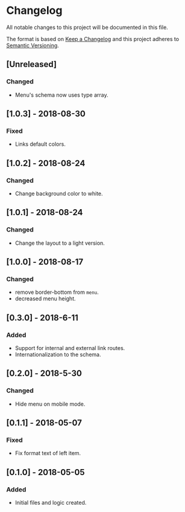 # Changelog

All notable changes to this project will be documented in this file.

The format is based on [Keep a Changelog](http://keepachangelog.com/en/1.0.0/)
and this project adheres to [Semantic Versioning](http://semver.org/spec/v2.0.0.html).

## [Unreleased]
### Changed
- Menu's schema now uses type array.

## [1.0.3] - 2018-08-30
### Fixed
- Links default colors.

## [1.0.2] - 2018-08-24
### Changed
- Change background color to white.

## [1.0.1] - 2018-08-24
### Changed
- Change the layout to a light version.

## [1.0.0] - 2018-08-17
### Changed
- remove border-bottom from `menu`.
- decreased menu height.

## [0.3.0] - 2018-6-11

### Added
- Support for internal and external link routes.
- Internationalization to the schema.

## [0.2.0] - 2018-5-30

### Changed
- Hide menu on mobile mode.

## [0.1.1] - 2018-05-07

### Fixed 
- Fix format text of left item. 

## [0.1.0] - 2018-05-05

### Added
 - Initial files and logic created.

